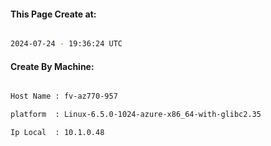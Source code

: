 
   
#### This Page Create at:

```bash

2024-07-24 - 19:36:24 UTC

```

#### Create By Machine:

```bash

Host Name : fv-az770-957

platform  : Linux-6.5.0-1024-azure-x86_64-with-glibc2.35

Ip Local  : 10.1.0.48

```

